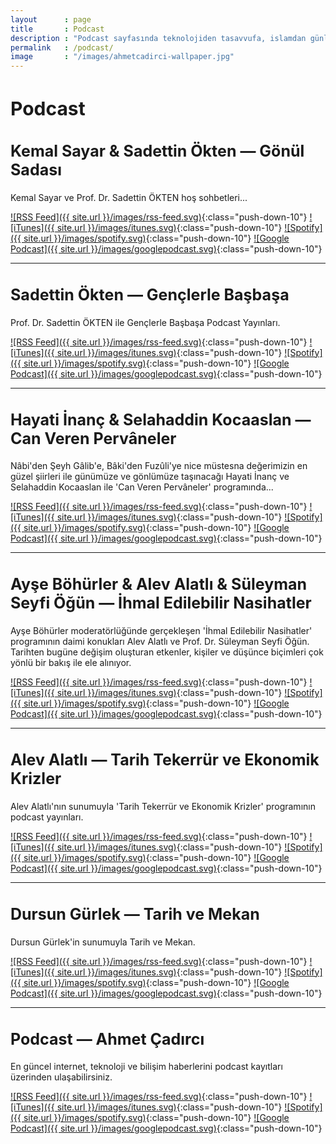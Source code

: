 ```yaml
---
layout   	: page
title    	: Podcast
description	: "Podcast sayfasında teknolojiden tasavvufa, islamdan günlük konulara kadar kayıtlı sohbetler yer almaktadır."
permalink	: /podcast/
image    	: "/images/ahmetcadirci-wallpaper.jpg"
---
```


<h1 style="font-size: 30px">Podcast</h1>

<h2 style="font-size: 25px">Kemal Sayar & Sadettin Ökten — Gönül Sadası</h2>

Kemal Sayar ve Prof. Dr. Sadettin ÖKTEN hoş sohbetleri...

[![RSS Feed]({{ site.url }}/images/rss-feed.svg)](http://bit.ly/2TWBIqH){:class="push-down-10"}
[![iTunes]({{ site.url }}/images/itunes.svg)](https://apple.co/2FLkB7g){:class="push-down-10"}
[![Spotify]({{ site.url }}/images/spotify.svg)](https://spoti.fi/2U7SsQL){:class="push-down-10"}
[![Google Podcast]({{ site.url }}/images/googlepodcast.svg)](http://bit.ly/2KZFNJQ){:class="push-down-10"}

---

<h2 style="font-size: 25px">Sadettin Ökten — Gençlerle Başbaşa</h2>

Prof. Dr. Sadettin ÖKTEN ile Gençlerle Başbaşa Podcast Yayınları.

[![RSS Feed]({{ site.url }}/images/rss-feed.svg)](http://bit.ly/2I0f6US){:class="push-down-10"}
[![iTunes]({{ site.url }}/images/itunes.svg)](https://apple.co/2uQ0U8g){:class="push-down-10"}
[![Spotify]({{ site.url }}/images/spotify.svg)](https://spoti.fi/2ZuxwBB){:class="push-down-10"}
[![Google Podcast]({{ site.url }}/images/googlepodcast.svg)](http://bit.ly/2XlMlcn){:class="push-down-10"}

---

<h2 style="font-size: 25px">Hayati İnanç & Selahaddin Kocaaslan — Can Veren Pervâneler</h2>

Nâbi'den Şeyh Gâlib'e, Bâki'den Fuzûli'ye nice müstesna değerimizin en güzel şiirleri ile günümüze ve gönlümüze taşınacağı Hayati İnanç ve Selahaddin Kocaaslan ile 'Can Veren Pervâneler' programında...

[![RSS Feed]({{ site.url }}/images/rss-feed.svg)](http://bit.ly/2G2RlZV){:class="push-down-10"}
[![iTunes]({{ site.url }}/images/itunes.svg)](https://apple.co/2CS9nMr){:class="push-down-10"}
[![Spotify]({{ site.url }}/images/spotify.svg)](https://spoti.fi/2JT3JzG){:class="push-down-10"}
[![Google Podcast]({{ site.url }}/images/googlepodcast.svg)](http://bit.ly/2KcCi3Z){:class="push-down-10"}

---

<h2 style="font-size: 25px">Ayşe Böhürler & Alev Alatlı & Süleyman Seyfi Öğün — İhmal Edilebilir Nasihatler</h2>

Ayşe Böhürler moderatörlüğünde  gerçekleşen 'İhmal Edilebilir Nasihatler' programının daimi konukları Alev Alatlı ve Prof. Dr. Süleyman Seyfi Öğün. Tarihten bugüne değişim oluşturan etkenler, kişiler ve düşünce biçimleri çok yönlü bir bakış ile ele alınıyor.

[![RSS Feed]({{ site.url }}/images/rss-feed.svg)](http://bit.ly/2WW37KP){:class="push-down-10"}
[![iTunes]({{ site.url }}/images/itunes.svg)](https://apple.co/2Xs6Cgo){:class="push-down-10"}
[![Spotify]({{ site.url }}/images/spotify.svg)](https://spoti.fi/2L9V5M4){:class="push-down-10"}
[![Google Podcast]({{ site.url }}/images/googlepodcast.svg)](http://bit.ly/2Ft53o7){:class="push-down-10"}

---

<h2 style="font-size: 25px">Alev Alatlı — Tarih Tekerrür ve Ekonomik Krizler</h2>

Alev Alatlı'nın sunumuyla 'Tarih Tekerrür ve Ekonomik Krizler' programının podcast yayınları.

[![RSS Feed]({{ site.url }}/images/rss-feed.svg)](http://bit.ly/2J7tmZM){:class="push-down-10"}
[![iTunes]({{ site.url }}/images/itunes.svg)](){:class="push-down-10"}
[![Spotify]({{ site.url }}/images/spotify.svg)](https://spoti.fi/31OSqgS){:class="push-down-10"}
[![Google Podcast]({{ site.url }}/images/googlepodcast.svg)](){:class="push-down-10"}

---

<h2 style="font-size: 25px">Dursun Gürlek — Tarih ve Mekan</h2>

Dursun Gürlek'in sunumuyla Tarih ve Mekan.

[![RSS Feed]({{ site.url }}/images/rss-feed.svg)](http://bit.ly/2N2zVCh){:class="push-down-10"}
[![iTunes]({{ site.url }}/images/itunes.svg)](){:class="push-down-10"}
[![Spotify]({{ site.url }}/images/spotify.svg)](https://spoti.fi/2Ky50vm){:class="push-down-10"}
[![Google Podcast]({{ site.url }}/images/googlepodcast.svg)](){:class="push-down-10"}

---

<h2 style="font-size: 25px">Podcast — Ahmet Çadırcı</h2>

En güncel internet, teknoloji ve bilişim haberlerini podcast kayıtları üzerinden ulaşabilirsiniz. 

[![RSS Feed]({{ site.url }}/images/rss-feed.svg)](http://bit.ly/2Id3Gfw){:class="push-down-10"}
[![iTunes]({{ site.url }}/images/itunes.svg)](https://apple.co/2COm8aM){:class="push-down-10"}
[![Spotify]({{ site.url }}/images/spotify.svg)](https://spoti.fi/2U86xNV){:class="push-down-10"}
[![Google Podcast]({{ site.url }}/images/googlepodcast.svg)](http://bit.ly/2TKrPMD){:class="push-down-10"}
